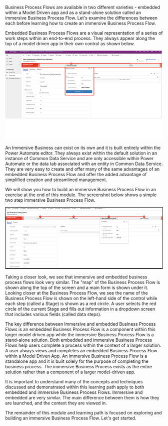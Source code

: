 Business Process Flows are available in two different varieties -
embedded within a Model Driven app and as a stand-alone solution called
an immersive Business Process Flow. Let's examine the differences
between each before learning how to create an immersive Business Process
Flow.

Embedded Business Process Flows are a visual representation of a series
of work steps within an end-to-end process. They always appear along the
top of a model driven app in their own control as shown below.

![Embedded Business Process Flow with Stage displayed](../media/1-embedded-business-process-flow-stage-displayed.png)

An Immersive Business can exist on its own and it is built entirely
within the Power Automate editor. They always exist within the default
solution in an instance of Common Data Service and are only accessible
within Power Automate or the data tab associated with an entity in
Common Data Service. They are very easy to create and offer many of the
same advantages of an embedded Business Process Flow and offer the added
advantage of simplified creation and streamlined management.

We will show you how to build an immersive Business Process Flow in an
exercise at the end of this module. The screenshot below shows a simple
two step immersive Business Process Flow.

![Immersive Business Process Flow with Stage displayed](../media/2-immersive-business-process-flow-stage-displayed.png)

Taking a closer look, we see that immersive and embedded business
process flows look very similar. The "map" of the Business Process Flow
is shown along the top of the screen and a main form is shown under it.
Looking closer at the Business Process Flow, we see the name of the
Business Process Flow is shown on the left-hand side of the control
while each step (called a Stage) is shown as a red circle. A user
selects the red circle of the current Stage and fills out information in
a dropdown screen that includes various fields (called data steps).

The key difference between Immersive and embedded Business Process Flows
is an embedded Business Process Flow is a component within this larger
model driven app while the immersive Business Process Flow is a
stand-alone solution. Both embedded and immersive Business Process Flows
help users complete a process within the context of a larger solution. A
user always views and completes an embedded Business Process Flow within
a Model Driven App. An immersive Business Process Flow is a standalone
app and it is built solely for the purpose of completing the business
process. The immersive Business Process exists as the entire solution
rather than a component of a larger model-driven app.

It is important to understand many of the concepts and techniques
discussed and demonstrated within this learning path apply to both
embedded and immersive Business Process Flows. Immersive and embedded
are very similar. The main difference between them is how they are
launched, and the context they are viewed in.

The remainder of this module and learning path is focused on exploring
and building an immersive Business Process Flow. Let's get started.
